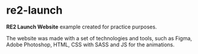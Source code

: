 # re2-launch
<b>RE2 Launch Website</b> example created for practice purposes.

The website was made with a set of technologies and tools, such as Figma, Adobe Photoshop, HTML, CSS with SASS and JS for the animations.

